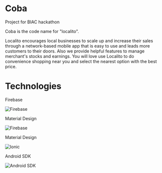 # Coba
Project for BIAC hackathon

Coba is the code name for "localito".

Localito encourages local businesses to scale up and increase their sales through a network-based mobile app that is easy to use and leads more customers to their doors. Also we provide helpful features to manage merchant's stocks and earnings.
You will love use Localito to do convenience shopping near you and select the nearest option with the best price.

# Technologies

Firebase

![Firebase](https://d13yacurqjgara.cloudfront.net/users/1168564/screenshots/2725163/firebase_logo_shot_1x.png)

Material Design

![Firebase](http://www.apptimo.com/sites/apptimo/wp-content/uploads/2016/05/material-design-stacked.png)

Material Design

![Ionic](http://ionicframework.com/img/ionic_logo.svg)

Android SDK

![Android SDK](https://image.freepik.com/vector-gratis/logo-de-android_634639.jpg)

